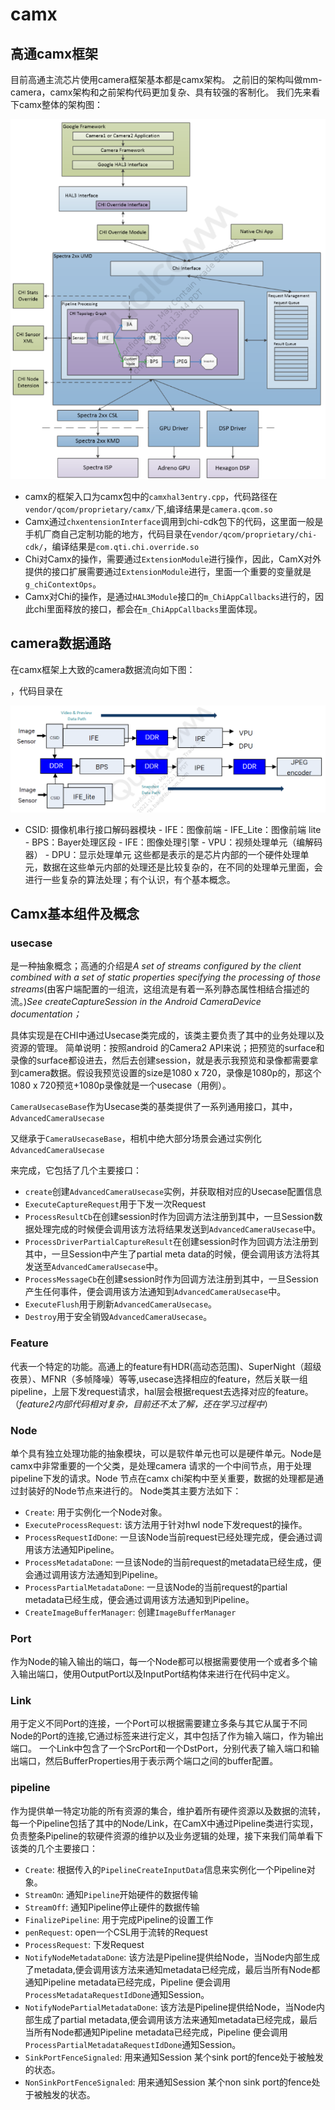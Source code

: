 # camx

## 高通camx框架

目前高通主流芯片使用camera框架基本都是camx架构。 之前旧的架构叫做mm-camera，camx架构和之前架构代码更加复杂、具有较强的客制化。 我们先来看下camx整体的架构图：

![camx.png](image/camx.png)

- camx的框架入口为camx包中的`camxhal3entry.cpp`，代码路径在`vendor/qcom/proprietary/camx/`下,编译结果是`camera.qcom.so`
- Camx通过`chxentensionInterface`调用到chi-cdk包下的代码，这里面一般是手机厂商自己定制功能的地方，代码目录在`vendor/qcom/proprietary/chi-cdk/`，编译结果是`com.qti.chi.override.so`
- Chi对Camx的操作，需要通过`ExtensionModule`进行操作，因此，CamX对外提供的接口扩展需要通过`ExtensionModule`进行，里面一个重要的变量就是`g_chiContextOps`。
- Camx对Chi的操作，是通过`HAL3Module`接口的`m_ChiAppCallbacks`进行的，因此chi里面释放的接口，都会在`m_ChiAppCallbacks`里面体现。

## camera数据通路

在camx框架上大致的camera数据流向如下图：

，代码目录在

![camera-stream.png](image/camera-stream.png)

- CSID: 摄像机串行接口解码器模块 - IFE：图像前端 - IFE_Lite：图像前端 lite - BPS：Bayer处理区段 - IFE：图像处理引擎 - VPU：视频处理单元（编解码器） - DPU：显示处理单元 这些都是表示的是芯片内部的一个硬件处理单元，数据在这些单元内部的处理还是比较复杂的，在不同的处理单元里面，会进行一些复杂的算法处理；有个认识，有个基本概念。

## Camx基本组件及概念

### usecase

是一种抽象概念；高通的介绍是*A set of streams configured by the client combined with a set of static properties specifying the processing of those streams*(由客户端配置的一组流，这组流是有着一系列静态属性相结合描述的流。)*See createCaptureSession in the Android CameraDevice documentation；*

具体实现是在CHI中通过Usecase类完成的，该类主要负责了其中的业务处理以及资源的管理。 简单说明：按照android 的Camera2 API来说；把预览的surface和录像的surface都设进去，然后去创建session，就是表示我预览和录像都需要拿到camera数据。假设我预览设置的size是1080 x 720，录像是1080p的，那这个1080 x 720预览+1080p录像就是一个usecase（用例）。

`CameraUsecaseBase`作为Usecase类的基类提供了一系列通用接口，其中，`AdvancedCameraUsecase`

又继承于`CameraUsecaseBase`，相机中绝大部分场景会通过实例化`AdvancedCameraUsecase`

来完成，它包括了几个主要接口：

- `create`创建`AdvancedCameraUsecase`实例，并获取相对应的Usecase配置信息
- `ExecuteCaptureRequest`用于下发一次Request
- `ProcessResultCb`在创建session时作为回调方法注册到其中，一旦Session数据处理完成的时候便会调用该方法将结果发送到`AdvancedCameraUsecase`中。
- `ProcessDriverPartialCaptureResult`在创建session时作为回调方法注册到其中，一旦Session中产生了partial meta data的时候，便会调用该方法将其发送至`AdvancedCameraUsecase`中。
- `ProcessMessageCb`在创建session时作为回调方法注册到其中，一旦Session产生任何事件，便会调用该方法通知到`AdvancedCameraUsecase`中。
- `ExecuteFlush`用于刷新`AdvancedCameraUsecase`。
- `Destroy`用于安全销毁`AdvancedCameraUsecase`。

### Feature

代表一个特定的功能。高通上的feature有HDR(高动态范围)、SuperNight（超级夜景）、MFNR（多帧降噪）等等,usecase选择相应的feature，然后关联一组pipeline，上层下发request请求，hal层会根据request去选择对应的feature。（*feature2内部代码相对复杂，目前还不太了解，还在学习过程中*）

### Node

单个具有独立处理功能的抽象模块，可以是软件单元也可以是硬件单元。Node是camx中非常重要的一个父类，是处理camera 请求的一个中间节点，用于处理pipeline下发的请求。Node 节点在camx chi架构中至关重要，数据的处理都是通过封装好的Node节点来进行的。 Node类其主要方法如下：

- `Create`: 用于实例化一个Node对象。
- `ExecuteProcessRequest`: 该方法用于针对hwl node下发request的操作。
- `ProcessRequestIdDone`: 一旦该Node当前request已经处理完成，便会通过调用该方法通知Pipeline。
- `ProcessMetadataDone`: 一旦该Node的当前request的metadata已经生成，便会通过调用该方法通知到Pipeline。
- `ProcessPartialMetadataDone`: 一旦该Node的当前request的partial metadata已经生成，便会通过调用该方法通知到Pipeline。
- `CreateImageBufferManager`: 创建`ImageBufferManager`

### Port

作为Node的输入输出的端口，每一个Node都可以根据需要使用一个或者多个输入输出端口，使用OutputPort以及InputPort结构体来进行在代码中定义。

### Link

用于定义不同Port的连接，一个Port可以根据需要建立多条与其它从属于不同Node的Port的连接,它通过标签来进行定义，其中包括了作为输入端口，作为输出端口。 一个Link中包含了一个SrcPort和一个DstPort，分别代表了输入端口和输出端口，然后BufferProperties用于表示两个端口之间的buffer配置。

### pipeline

作为提供单一特定功能的所有资源的集合，维护着所有硬件资源以及数据的流转，每一个Pipeline包括了其中的Node/Link，在CamX中通过Pipeline类进行实现，负责整条Pipeline的软硬件资源的维护以及业务逻辑的处理，接下来我们简单看下该类的几个主要接口：

- `Create`: 根据传入的`PipelineCreateInputData`信息来实例化一个Pipeline对象。
- `StreamOn`: 通知`Pipeline`开始硬件的数据传输
- `StreamOff`: 通知Pipeline停止硬件的数据传输
- `FinalizePipeline`: 用于完成Pipeline的设置工作
- `penRequest`: open一个CSL用于流转的Request
- `ProcessRequest`: 下发Request
- `NotifyNodeMetadataDone`: 该方法是Pipeline提供给Node，当Node内部生成了metadata,便会调用该方法来通知metadata已经完成，最后当所有Node都通知Pipeline metadata已经完成，Pipeline 便会调用`ProcessMetadataRequestIdDone`通知Session。
- `NotifyNodePartialMetadataDone`: 该方法是Pipeline提供给Node，当Node内部生成了partial metadata,便会调用该方法来通知metadata已经完成，最后当所有Node都通知Pipeline metadata已经完成，Pipeline 便会调用`ProcessPartialMetadataRequestIdDone`通知Session。
- `SinkPortFenceSignaled`: 用来通知Session 某个sink port的fence处于被触发的状态。
- `NonSinkPortFenceSignaled`: 用来通知Session 某个non sink port的fence处于被触发的状态。
